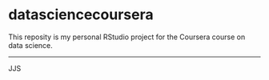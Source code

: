 datasciencecoursera
===================

This reposity is my personal RStudio project for the Coursera course on data
science.

---
JJS

